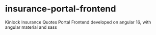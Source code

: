 # insurance-portal-frontend
Kinlock Insurance Quotes Portal Frontend developed on angular 16, with angular material and sass
